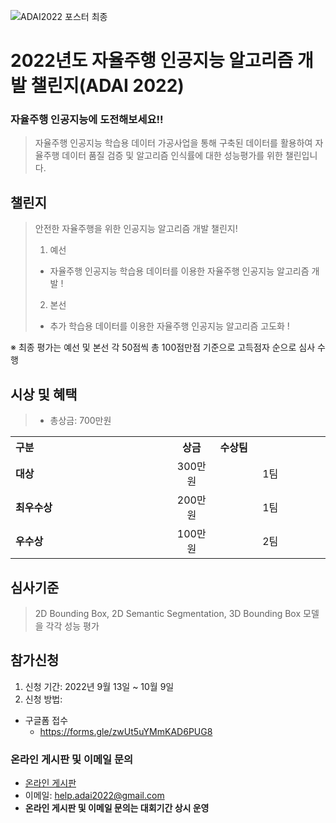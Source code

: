 ![ADAI2022 포스터 최종](https://user-images.githubusercontent.com/70569284/189075876-910aa00e-6983-4a6d-bece-b37f6b126edc.jpg)


# 2022년도 자율주행 인공지능 알고리즘 개발 챌린지(ADAI 2022)
### 자율주행 인공지능에 도전해보세요!!
> 자율주행 인공지능 학습용 데이터 가공사업을 통해 구축된 데이터를 활용하여 자율주행 데이터 품질 검증 및
알고리즘 인식률에 대한 성능평가를 위한 챌린입니다.
  
## 챌린지
> 안전한 자율주행을 위한 인공지능 알고리즘 개발 챌린지!
>1. 예선
> - 자율주행 인공지능 학습용 데이터를 이용한 자율주행 인공지능 알고리즘 개발 !
>2. 본선
> - 추가 학습용 데이터를 이용한 자율주행 인공지능 알고리즘 고도화 !<br></pre>

※ 최종 평가는 예선 및 본선 각 50점씩 총 100점만점 기준으로 고득점자 순으로 심사 수행




## 시상 및 혜택
>- 총상금: 700만원  <br>

<table class="tbl_prize">
  <tr>
    <th style="text-align:left;width:50%">구분</th>
    <th style="text-align:center;width:15%">상금</th>
        <th style="text-align:left;width:35%">수상팀</th>
  </tr>
  <tr>
    <td>
      <strong>대상</strong><br>
    </td>
    <td align=center> 300만원 </td>
    <td align=center> 1팀 </td>
  </tr>
    <tr>
    <td>
      <strong>최우수상</strong><br>
    </td>
    <td style="text-align:center">200만원</td>
        <td align=center> 1팀 </td>
   </tr>
    <tr>
    <td>
      <strong>우수상</strong><br>
    </td>
    <td style="text-align:center">100만원</td>
        <td align=center> 2팀 </td>
   </tr>

</table>


## 심사기준
> 2D Bounding Box, 2D Semantic Segmentation, 3D Bounding Box 모델을 각각 성능 평가

## 참가신청
1. 신청 기간: 2022년 9월 13일 ~ 10월 9일 <br>
2. 신청 방법: <br>
  + 구글폼 접수
    + https://forms.gle/zwUt5uYMmKAD6PUG8


### 온라인 게시판 및 이메일 문의
* [온라인 게시판](https://github.com/DatathonInfo/ADAIChallenge/issues)
* 이메일: help.adai2022@gmail.com 
* **온라인 게시판 및 이메일 문의는 대회기간 상시 운영**
